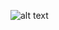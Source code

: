 ![alt text](https://github.com/marinecollet/Blender-modeling/blob/master/Realistic/Character/mireille.png)
